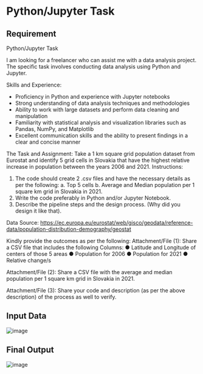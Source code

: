 # Python/Jupyter Task 

## Requirement
Python/Jupyter Task

I am looking for a freelancer who can assist me with a data analysis project. The specific task involves conducting data analysis using Python and Jupyter.

Skills and Experience:
- Proficiency in Python and experience with Jupyter notebooks
- Strong understanding of data analysis techniques and methodologies
- Ability to work with large datasets and perform data cleaning and manipulation
- Familiarity with statistical analysis and visualization libraries such as Pandas, NumPy, and Matplotlib
- Excellent communication skills and the ability to present findings in a clear and concise manner

The Task and Assignment:
Take a 1 km square grid population dataset from Eurostat and identify 5 grid cells in Slovakia that have the highest relative increase in population between the years 2006 and 2021.
Instructions:
1. The code should create 2 .csv files and have the necessary details as per the following:
a. Top 5 cells
b. Average and Median population per 1 square km grid in Slovakia in 2021.
2. Write the code preferably in Python and/or Jupyter Notebook.
3. Describe the pipeline steps and the design process. (Why did you design it like that).

Data Source:
https://ec.europa.eu/eurostat/web/gisco/geodata/reference-data/population-distribution-demography/geostat

Kindly provide the outcomes as per the following:
Attachment/File (1): Share a CSV file that includes the following Columns:
● Latitude and Longitude of centers of those 5 areas
● Population for 2006
● Population for 2021
● Relative change/s

Attachment/File (2): Share a CSV file with the average and median population per 1 square km grid in Slovakia in 2021.

Attachment/File (3): Share your code and description (as per the above description) of the process as well to verify.

## Input Data
![image](https://github.com/MaheswaranPalaniselvan/proof_of_completion/assets/79225498/9243bf3c-9efd-4593-9149-fc22f5a5234b)

## Final Output
![image](https://github.com/MaheswaranPalaniselvan/proof_of_completion/assets/79225498/ecb997e3-7759-4e36-b063-91ebd3182e86)
